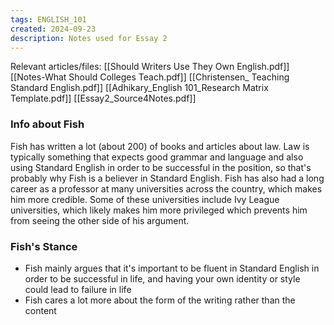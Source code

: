 ```yaml
---
tags: ENGLISH_101
created: 2024-09-23
description: Notes used for Essay 2
---
```


Relevant articles/files:
[[Should Writers Use They Own English.pdf]]
[[Notes-What Should Colleges Teach.pdf]]
[[Christensen_ Teaching Standard English.pdf]]
[[Adhikary_English 101_Research Matrix Template.pdf]]
[[Essay2_Source4Notes.pdf]]

### Info about Fish

Fish has written a lot (about 200) of books and articles about law. Law is typically something that expects good grammar and language and also using Standard English in order to be successful in the position, so that's probably why Fish is a believer in Standard English. Fish has also had a long career as a professor at many universities across the country, which makes him more credible. Some of these universities include Ivy League universities, which likely makes him more privileged which prevents him from seeing the other side of his argument.

### Fish's Stance

- Fish mainly argues that it's important to be fluent in Standard English in order to be successful in life, and having your own identity or style could lead to failure in life
- Fish cares a lot more about the form of the writing rather than the content